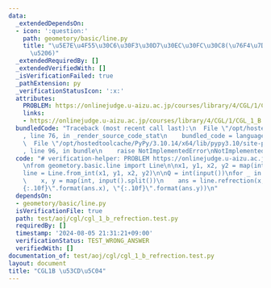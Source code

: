 ```yaml
---
data:
  _extendedDependsOn:
  - icon: ':question:'
    path: geometory/basic/line.py
    title: "\u5E7E\u4F55\u30C6\u30F3\u30D7\u30EC\u30FC\u30C8(\u76F4\u7DDA\u30FB\u7DDA\
      \u5206)"
  _extendedRequiredBy: []
  _extendedVerifiedWith: []
  _isVerificationFailed: true
  _pathExtension: py
  _verificationStatusIcon: ':x:'
  attributes:
    PROBLEM: https://onlinejudge.u-aizu.ac.jp/courses/library/4/CGL/1/CGL_1_B
    links:
    - https://onlinejudge.u-aizu.ac.jp/courses/library/4/CGL/1/CGL_1_B
  bundledCode: "Traceback (most recent call last):\n  File \"/opt/hostedtoolcache/PyPy/3.10.14/x64/lib/pypy3.10/site-packages/onlinejudge_verify/documentation/build.py\"\
    , line 76, in _render_source_code_stat\n    bundled_code = language.bundle(\n\
    \  File \"/opt/hostedtoolcache/PyPy/3.10.14/x64/lib/pypy3.10/site-packages/onlinejudge_verify/languages/python.py\"\
    , line 96, in bundle\n    raise NotImplementedError\nNotImplementedError\n"
  code: "# verification-helper: PROBLEM https://onlinejudge.u-aizu.ac.jp/courses/library/4/CGL/1/CGL_1_B\n\
    \nfrom geometory.basic.line import Line\n\nx1, y1, x2, y2 = map(int, input().split())\n\
    line = Line.from_int(x1, y1, x2, y2)\n\nQ = int(input())\nfor _ in range(Q):\n\
    \    x, y = map(int, input().split())\n    ans = line.refrection(x, y)\n    print(\"\
    {:.10f}\".format(ans.x), \"{:.10f}\".format(ans.y))\n"
  dependsOn:
  - geometory/basic/line.py
  isVerificationFile: true
  path: test/aoj/cgl/cgl_1_b_refrection.test.py
  requiredBy: []
  timestamp: '2024-08-05 21:31:21+09:00'
  verificationStatus: TEST_WRONG_ANSWER
  verifiedWith: []
documentation_of: test/aoj/cgl/cgl_1_b_refrection.test.py
layout: document
title: "CGL1B \u53CD\u5C04"
---
```


